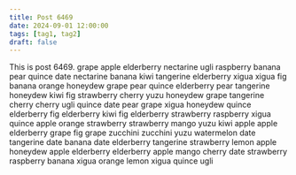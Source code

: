 ```yaml
---
title: Post 6469
date: 2024-09-01 12:00:00
tags: [tag1, tag2]
draft: false
---
```

This is post 6469.
grape
apple
elderberry
nectarine
ugli
raspberry
banana
pear
quince
date
nectarine
banana
kiwi
tangerine
elderberry
xigua
xigua
fig
banana
orange
honeydew
grape
pear
quince
elderberry
pear
tangerine
honeydew
kiwi
fig
strawberry
cherry
yuzu
honeydew
grape
tangerine
cherry
cherry
ugli
quince
date
pear
grape
xigua
honeydew
quince
elderberry
fig
elderberry
kiwi
fig
elderberry
strawberry
raspberry
xigua
quince
apple
orange
strawberry
strawberry
mango
yuzu
kiwi
apple
apple
elderberry
grape
fig
grape
zucchini
zucchini
yuzu
watermelon
date
tangerine
date
banana
date
elderberry
tangerine
strawberry
lemon
apple
honeydew
apple
elderberry
elderberry
apple
mango
cherry
date
strawberry
raspberry
banana
xigua
orange
lemon
xigua
quince
ugli
